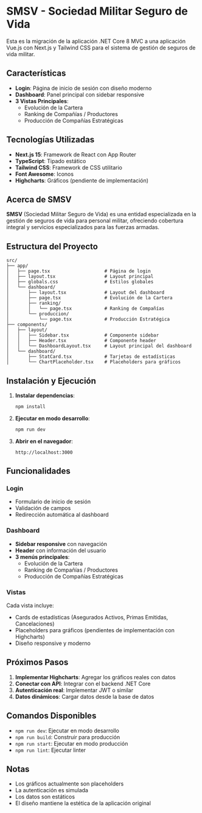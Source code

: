 # SMSV - Sociedad Militar Seguro de Vida

Esta es la migración de la aplicación .NET Core 8 MVC a una aplicación Vue.js con Next.js y Tailwind CSS para el sistema de gestión de seguros de vida militar.

## Características

- **Login**: Página de inicio de sesión con diseño moderno
- **Dashboard**: Panel principal con sidebar responsive
- **3 Vistas Principales**:
  - Evolución de la Cartera
  - Ranking de Compañías / Productores
  - Producción de Compañías Estratégicas

## Tecnologías Utilizadas

- **Next.js 15**: Framework de React con App Router
- **TypeScript**: Tipado estático
- **Tailwind CSS**: Framework de CSS utilitario
- **Font Awesome**: Iconos
- **Highcharts**: Gráficos (pendiente de implementación)

## Acerca de SMSV

**SMSV** (Sociedad Militar Seguro de Vida) es una entidad especializada en la gestión de seguros de vida para personal militar, ofreciendo cobertura integral y servicios especializados para las fuerzas armadas.

## Estructura del Proyecto

```
src/
├── app/
│   ├── page.tsx                    # Página de login
│   ├── layout.tsx                  # Layout principal
│   ├── globals.css                 # Estilos globales
│   └── dashboard/
│       ├── layout.tsx              # Layout del dashboard
│       ├── page.tsx                # Evolución de la Cartera
│       ├── ranking/
│       │   └── page.tsx            # Ranking de Compañías
│       └── produccion/
│           └── page.tsx            # Producción Estratégica
├── components/
│   ├── layout/
│   │   ├── Sidebar.tsx             # Componente sidebar
│   │   ├── Header.tsx              # Componente header
│   │   └── DashboardLayout.tsx     # Layout principal del dashboard
│   └── dashboard/
│       ├── StatCard.tsx            # Tarjetas de estadísticas
│       └── ChartPlaceholder.tsx    # Placeholders para gráficos
```

## Instalación y Ejecución

1. **Instalar dependencias**:
   ```bash
   npm install
   ```

2. **Ejecutar en modo desarrollo**:
   ```bash
   npm run dev
   ```

3. **Abrir en el navegador**:
   ```
   http://localhost:3000
   ```

## Funcionalidades

### Login
- Formulario de inicio de sesión
- Validación de campos
- Redirección automática al dashboard

### Dashboard
- **Sidebar responsive** con navegación
- **Header** con información del usuario
- **3 menús principales**:
  - Evolución de la Cartera
  - Ranking de Compañías / Productores
  - Producción de Compañías Estratégicas

### Vistas
Cada vista incluye:
- Cards de estadísticas (Asegurados Activos, Primas Emitidas, Cancelaciones)
- Placeholders para gráficos (pendientes de implementación con Highcharts)
- Diseño responsive y moderno

## Próximos Pasos

1. **Implementar Highcharts**: Agregar los gráficos reales con datos
2. **Conectar con API**: Integrar con el backend .NET Core
3. **Autenticación real**: Implementar JWT o similar
4. **Datos dinámicos**: Cargar datos desde la base de datos

## Comandos Disponibles

- `npm run dev`: Ejecutar en modo desarrollo
- `npm run build`: Construir para producción
- `npm run start`: Ejecutar en modo producción
- `npm run lint`: Ejecutar linter

## Notas

- Los gráficos actualmente son placeholders
- La autenticación es simulada
- Los datos son estáticos
- El diseño mantiene la estética de la aplicación original
